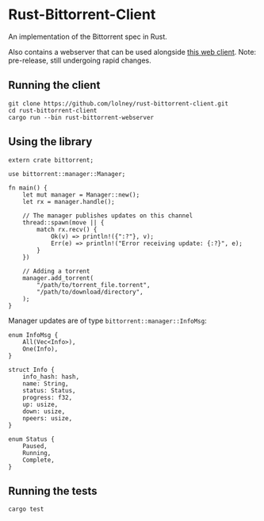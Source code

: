 # Rust-Bittorrent-Client

An implementation of the Bittorrent spec in Rust.

Also contains a webserver that can be used alongside [this web client](https://github.com/lolney/bittorrent-web-client).
Note: pre-release, still undergoing rapid changes.

## Running the client

```
git clone https://github.com/lolney/rust-bittorrent-client.git
cd rust-bittorrent-client
cargo run --bin rust-bittorrent-webserver
```

## Using the library

```
extern crate bittorrent;

use bittorrent::manager::Manager;

fn main() {
    let mut manager = Manager::new();
    let rx = manager.handle();

    // The manager publishes updates on this channel
    thread::spawn(move || {
        match rx.recv() {
            Ok(v) => println!({":?"}, v);
            Err(e) => println!("Error receiving update: {:?}", e);
        }
    })

    // Adding a torrent
    manager.add_torrent(
        "/path/to/torrent_file.torrent",
        "/path/to/download/directory",
    );
}
```

Manager updates are of type `bittorrent::manager::InfoMsg`:

```
enum InfoMsg {
    All(Vec<Info>),
    One(Info),
}

struct Info {
    info_hash: hash,
    name: String,
    status: Status,
    progress: f32,
    up: usize,
    down: usize,
    npeers: usize,
}

enum Status {
    Paused,
    Running,
    Complete,
}
```

## Running the tests

`cargo test`
